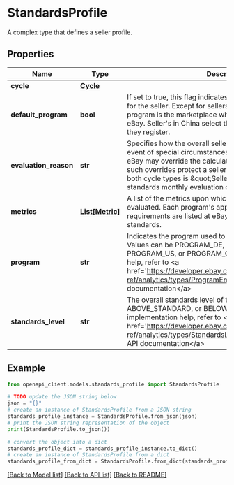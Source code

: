 # StandardsProfile

A complex type that defines a seller profile.

## Properties

Name | Type | Description | Notes
------------ | ------------- | ------------- | -------------
**cycle** | [**Cycle**](Cycle.md) |  | [optional] 
**default_program** | **bool** | If set to true, this flag indicates this is the default program for the seller. Except for sellers in China, a seller&#39;s default program is the marketplace where they registered with eBay. Seller&#39;s in China select their default program when they register. | [optional] 
**evaluation_reason** | **str** | Specifies how the overall seller level was calculated. In the event of special circumstances (as determined by eBay), eBay may override the calculated seller level. In general, such overrides protect a seller&#39;s level. The usual value for both cycle types is &amp;quot;Seller level generated by standards monthly evaluation cycle.&amp;quot; | [optional] 
**metrics** | [**List[Metric]**](Metric.md) | A list of the metrics upon which a seller&#39;s profile is evaluated. Each program&#39;s applicable metrics and requirements are listed at eBay Top Rated seller program standards. | [optional] 
**program** | **str** | Indicates the program used to generate the profile data. Values can be PROGRAM_DE, PROGRAM_UK, PROGRAM_US, or PROGRAM_GLOBAL. For implementation help, refer to &lt;a href&#x3D;&#39;https://developer.ebay.com/devzone/rest/api-ref/analytics/types/ProgramEnum.html&#39;&gt;eBay API documentation&lt;/a&gt; | [optional] 
**standards_level** | **str** | The overall standards level of the seller, one of TOP_RATED, ABOVE_STANDARD, or BELOW_STANDARD. For implementation help, refer to &lt;a href&#x3D;&#39;https://developer.ebay.com/devzone/rest/api-ref/analytics/types/StandardsLevelEnum.html&#39;&gt;eBay API documentation&lt;/a&gt; | [optional] 

## Example

```python
from openapi_client.models.standards_profile import StandardsProfile

# TODO update the JSON string below
json = "{}"
# create an instance of StandardsProfile from a JSON string
standards_profile_instance = StandardsProfile.from_json(json)
# print the JSON string representation of the object
print(StandardsProfile.to_json())

# convert the object into a dict
standards_profile_dict = standards_profile_instance.to_dict()
# create an instance of StandardsProfile from a dict
standards_profile_from_dict = StandardsProfile.from_dict(standards_profile_dict)
```
[[Back to Model list]](../README.md#documentation-for-models) [[Back to API list]](../README.md#documentation-for-api-endpoints) [[Back to README]](../README.md)


